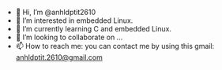 - 👋 Hi, I’m @anhldptit2610
- 👀 I’m interested in embedded Linux.
- 🌱 I’m currently learning C and embedded Linux.
- 💞️ I’m looking to collaborate on ...
- 📫 How to reach me: you can contact me by using this gmail: anhldptit.2610@gmail.com

<!---
anhldptit2610/anhldptit2610 is a ✨ special ✨ repository because its `README.md` (this file) appears on your GitHub profile.
You can click the Preview link to take a look at your changes.
--->


